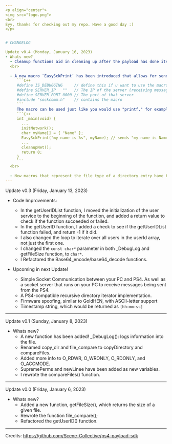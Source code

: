```yaml
---
<p align="center">
<img src="logo.png">
<br>
Eyy, thanks for checking out my repo. Have a good day :)
</p>


# CHANGELOG

Update v0.4 (Monday, January 16, 2023)
- Whats new?
  - Cleanup functions aid in cleaning up after the payload has done its thing; this includes, for example, unloading modules, closing socket connections, and more. So far these files have cleanup function implemented: `libc.c, kernel.c, sysutil.c, network.c, camera.c, pthread.c`
  <br>
  
  - A new macro `EasySckPrint` has been introduced that allows for sending messages from the PS4 to your PC. This macro is more efficient and less wasteful with memory thanks to dynamic allocation. Include the following at the beginning of the file where the macro is being used:
     ```C++
     #define IS_DEBUGGING     // define this if u want to use the macro
     #define SERVER_IP   ""   // The IP of the server (receiving messages)
     #define SERVER_PORT 0000 // The port of that server
     #include "sockcomm.h"    // contains the macro
     ```
     The macro can be used just like you would use "printf," for example:
     ```C++
     int _main(void) {
       ...
       initNetwork();
       char myName[] = { "Name" };
       EasySckPrint("my name is %s", myName); // sends "my name is Name" to pc.
       ...
       cleanupNet();
       return 0;
     }
     ```
  <br>
 
  - New macros that represent the file type of a directory entry have been added! `_DT_BLK, _DT_CHR, _DT_DIR, _DT_FIFO, _DT_LNK, _DT_REG, _DT_SOCK`
---
```

Update v0.3  (Friday, January 13, 2023)
- Code Improvements: 
  - In the getUserIDList function, I moved the initialization of the user service to the beginning of the function, and added a return value to check if the function succeeded or failed.
  - In the getUserID function, I added a check to see if the getUserIDList function failed, and return -1 if it did.
  - I also changed the loop to iterate over all users in the userId array, not just the first one.
  - I changed the `const char*` parameter in both _DebugLog and getFileSize function, to `char*`.
  - I Refactored the Base64_encode/base64_decode functions. 

- Upcoming in next Update!
  - Simple Socket Communication between your PC and PS4. As well as a socket server that runs on your PC to receive messages being sent from the PS4.
  - A PS4-compatible recursive directory iterator implementation.
  - Firmware spoofing, similar to GoldHEN, with ASCII-letter support
  - Timestamp string, which would be returned as `[hh:mm:ss]`
---
Update v0.1 (Sunday, January 8, 2023)
- Whats new?
  - A new function has been added! _DebugLog(): logs information into the file.
  - Renamed copy_dir and file_compare to copyDirectory and compareFiles.
  - Added more info to O_RDWR, O_WRONLY, O_RDONLY, and O_ACCMODE.
  - SupremePerms and newLinee have been added as new variables.
  - I rewrote the compareFiles() function.
---
Update v0.0 (Friday, January 6, 2023)
- Whats new? 
  - Added a new function, getFileSize(), which returns the size of a given file.
  - Rewrote the function file_compare();
  - Refactored the getUserID() function.
---
Credits:
https://github.com/Scene-Collective/ps4-payload-sdk
